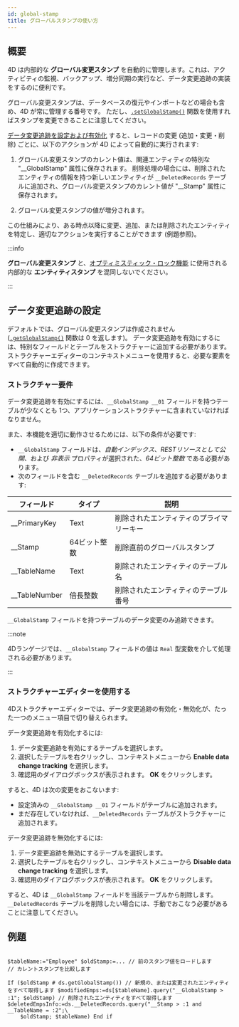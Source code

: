 ```yaml
---
id: global-stamp
title: グローバルスタンプの使い方
---
```




## 概要

4D は内部的な **グローバル変更スタンプ** を自動的に管理します。これは、アクティビティの監視、バックアップ、増分同期の実行など、データ変更追跡の実装をするのに便利です。

グローバル変更スタンプは、データベースの復元やインポートなどの場合も含め、4D が常に管理する番号です。 ただし、[`.setGlobalStamp()`](../API/DataStoreClass.md#setglobalstamp) 関数を使用すればスタンプを変更できることに注意してください。

[データ変更追跡を設定および有効化](#データ変更追跡の設定) すると、レコードの変更 (追加・変更・削除) ごとに、以下のアクションが 4D によって自動的に実行されます:

1. グローバル変更スタンプのカレント値は、関連エンティティの特別な "__GlobalStamp" 属性に保存されます。 削除処理の場合には、削除されたエンティティの情報を持つ新しいエンティティが `__DeletedRecords` テーブルに追加され、グローバル変更スタンプのカレント値が "__Stamp" 属性に保存されます。

2. グローバル変更スタンプの値が増分されます。

この仕組みにより、ある時点以降に変更、追加、または削除されたエンティティを特定し、適切なアクションを実行することができます (例題参照)。

:::info

**グローバル変更スタンプ** と、[オプティミスティック・ロック機能](entities.md#自動オプティミスティックロック) に使用される内部的な **エンティティスタンプ** を混同しないでください。

:::



## データ変更追跡の設定

デフォルトでは、グローバル変更スタンプは作成されません ([`.getGlobalStamp()`](../API/DataStoreClass.md#getglobalstamp) 関数は 0 を返します)。 データ変更追跡を有効にするには、特別なフィールドとテーブルをストラクチャーに追加する必要があります。 ストラクチャーエディターのコンテキストメニューを使用すると、必要な要素をすべて自動的に作成できます。

### ストラクチャー要件

データ変更追跡を有効にするには、`__GlobalStamp __01` フィールドを持つテーブルが少なくとも 1つ、アプリケーションストラクチャーに含まれていなければなりません。

また、本機能を適切に動作させるためには、以下の条件が必要です:

- `__GlobalStamp` フィールドは、*自動インデックス*、*RESTリソースとして公開*、および *非表示* プロパティが選択された、*64ビット整数* である必要があります。
- 次のフィールドを含む `__DeletedRecords` テーブルを追加する必要があります:

| フィールド         | タイプ     | 説明                   |
| ------------- | ------- | -------------------- |
| __PrimaryKey  | Text    | 削除されたエンティティのプライマリーキー |
| __Stamp       | 64ビット整数 | 削除直前のグローバルスタンプ       |
| __TableName   | Text    | 削除されたエンティティのテーブル名    |
| __TableNumber | 倍長整数    | 削除されたエンティティのテーブル番号   |

`__GlobalStamp` フィールドを持つテーブルのデータ変更のみ追跡できます。

:::note

4Dランゲージでは、`__GlobalStamp` フィールドの値は `Real` 型変数を介して処理される必要があります。

:::

### ストラクチャーエディターを使用する

4Dストラクチャーエディターでは、データ変更追跡の有効化・無効化が、たった一つのメニュー項目で切り替えられます。

データ変更追跡を有効化するには:

1. データ変更追跡を有効にするテーブルを選択します。
2. 選択したテーブルを右クリックし、コンテキストメニューから **Enable data change tracking** を選択します。
3. 確認用のダイアログボックスが表示されます。 **OK** をクリックします。

すると、4D は次の変更をおこないます:

- 設定済みの `__GlobalStamp __01` フィールドがテーブルに追加されます。
- まだ存在していなければ、`__DeletedRecords` テーブルがストラクチャーに追加されます。


データ変更追跡を無効化するには:

1. データ変更追跡を無効にするテーブルを選択します。
2. 選択したテーブルを右クリックし、コンテキストメニューから **Disable data change tracking** を選択します。
3. 確認用のダイアログボックスが表示されます。 **OK** をクリックします。

すると、4D は `__GlobalStamp` フィールドを当該テーブルから削除します。 `__DeletedRecords` テーブルを削除したい場合には、手動でおこなう必要があることに注意してください。



## 例題

```4d var $oldStamp : Real var $tableName : Text var $modifiedEmps : cs.EmployeeSelection var $deletedEmpsInfo : cs.__DeletedRecordsSelection

$tableName:="Employee" $oldStamp:=... // 前のスタンプ値をロードします  
// カレントスタンプを比較します

If ($oldStamp # ds.getGlobalStamp()) // 新規の、または変更されたエンティティをすべて取得します $modifiedEmps:=ds[$tableName].query("__GlobalStamp > :1"; $oldStamp) // 削除されたエンティティをすべて取得します     $deletedEmpsInfo:=ds.__DeletedRecords.query("__Stamp > :1 and __TableName = :2";\
    $oldStamp; $tableName) End if
